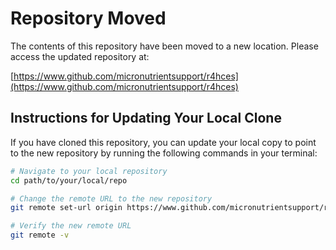 # Repository Moved

The contents of this repository have been moved to a new location. Please access the updated repository at:

[https://www.github.com/micronutrientsupport/r4hces](https://www.github.com/micronutrientsupport/r4hces)

## Instructions for Updating Your Local Clone

If you have cloned this repository, you can update your local copy to point to the new repository by running the following commands in your terminal:

```sh
# Navigate to your local repository
cd path/to/your/local/repo

# Change the remote URL to the new repository
git remote set-url origin https://www.github.com/micronutrientsupport/r4hces.git

# Verify the new remote URL
git remote -v
